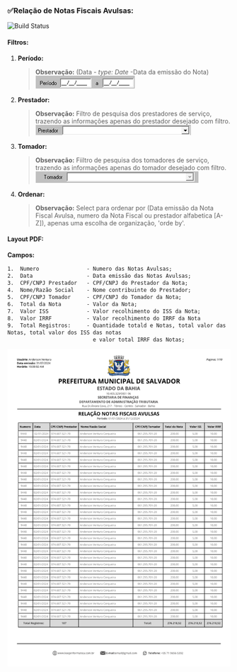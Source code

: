 ### ✅Relação de Notas Fiscais Avulsas:
![Build Status](https://travis-ci.org/joemccann/dillinger.svg?branch=master)
####    Filtros:

1.  **Período:** 
    >**Observação:** (Data - *type: Date* -Data da emissão do Nota) <br>
    ![alt text](Fotos/image.png)

2.  **Prestador:**
    >   **Observação:** Filtro de pesquisa dos prestadores de serviço, trazendo as informações apenas do prestador desejado com filtro.
    ![alt text](Fotos/prestador.png)

3.  **Tomador:** 
    >   **Observação:**     Fiiltro de pesquisa dos tomadores de serviço, trazendo as informações apenas do tomador desejado com filtro. 
    ![alt text](Fotos/tomador.png)

4. **Ordenar:**
    >   **Observação:** Select para ordenar por (Data emissão da Nota Fiscal Avulsa, numero da Nota Fiscal ou prestador alfabetica [A-Z]), apenas uma escolha de organização, 'orde by'.


####   Layout PDF:
**Campos:** 
 ```
1.  Numero               - Numero das Notas Avulsas;
2.  Data                 - Data emissão das Notas Avulsas;
3.  CPF/CNPJ Prestador   - CPF/CNPJ do Prestador da Nota;
4.  Nome/Razão Social    - Nome contribuinte do Prestador;
5.  CPF/CNPJ Tomador     - CPF/CNPJ do Tomador da Nota;
6.  Total da Nota        - Valor da Nota;
7.  Valor ISS            - Valor recolhimento do ISS da Nota; 
8.  Valor IRRF           - Valor recolhimento do IRRF da Nota 
9.  Total Registros:     - Quantidade totald e Notas, total valor das Notas, total valor dos ISS das notas
                            e valor total IRRF das Notas;  
```
![alt text](Fotos/notafiscal.png)